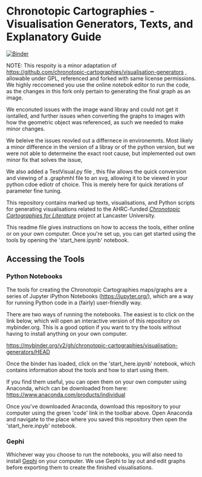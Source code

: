# Chronotopic Cartographies - Visualisation Generators, Texts, and Explanatory Guide

[![Binder](https://mybinder.org/badge_logo.svg)](https://mybinder.org/v2/gh/chronotopic-cartographies/visualisation-generators/HEAD)

NOTE: This respoity is a minor adaptation of https://github.com/chronotopic-cartographies/visualisation-generators , allowable under GPL, referenced and forked with same license permissions. We highly reccomened you use the online notebok editor to run the code, as the changes in this fork only pertain to generating the final graph as an image. 

We enconuted issues with the image wand libray and could not get it isntalled, and further issues when converting the graphs to images with how the geometric object was referenced, as such we needed to make minor changes. 

We beleive the issues reovled out a differnece in environemnts. Most likely a minor difference in the version of a libray or of the python version, but we were not able to determeine the exact root cause, but implemented out own minor fix that solves the issue, 

We also added a TestVisual.py file , this filw allows the quick conversion and viewing of a .graphmhl file to an svg, allowing it to be viewed in your python cdoe ediotr of choice. This is merely here for quick iterations of parameter fine tuning. 


This repository contains marked up texts, visualisations, and Python scripts for generating visualisations related to the AHRC-funded [*Chronotopic Cartographies for Literature*](https://www.lancaster.ac.uk/chronotopic-cartographies/) project at Lancaster University. 

This readme file gives instructions on how to access the tools, either online or on your own computer. Once you're set up, you can get started using the tools by opening the 'start_here.ipynb' notebook.

## Accessing the Tools

### Python Notebooks
The tools for creating the Chronotopic Cartographies maps/graphs are a series of Jupyter iPython Notebooks (https://jupyter.org/), which are a way for running Python code in a (fairly) user-friendly way. 

There are two ways of running the notebooks. The easiest is to click on the link below, which will open an interactive version of this repository on mybinder.org. This is a good option if you want to try the tools without having to install anything on your own computer. 

https://mybinder.org/v2/gh/chronotopic-cartographies/visualisation-generators/HEAD

Once the binder has loaded, click on the 'start_here.ipynb' notebook, which contains information about the tools and how to start using them.

If you find them useful, you can open them on your own computer using Anaconda, which can be downloaded from here: https://www.anaconda.com/products/individual

Once you've downloaded Anaconda, download this repository to your computer using the green 'code' link in the toolbar above. Open Anaconda and navigate to the place where you saved this repository then open the 'start_here.inpyb' notebook.

### Gephi
Whichever way you choose to run the notebooks, you will also need to install [Gephi](https://gephi.org/) on your computer. We use Gephi to lay out and edit graphs before exporting them to create the finished visualisations.
